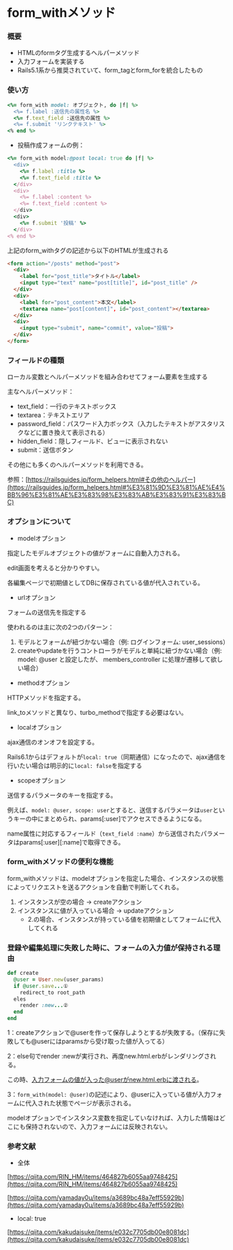 # form_withメソッド

### 概要

- HTMLのformタグ生成するヘルパーメソッド
- 入力フォームを実装する
- Rails5.1系から推奨されていて、form_tagとform_forを統合したもの

### 使い方

```ruby
<%= form_with model: オブジェクト, do |f| %>
  <%= f.label :送信先の属性名 %>
  <%= f.text_field :送信先の属性 %>
  <%= f.submit 'リンクテキスト' %>
<% end %>
```

- 投稿作成フォームの例：

```ruby
<%= form_with model:@post local: true do |f| %>
  <div>
    <%= f.label :title %>
    <%= f.text_field :title %>
  </div>
  <div>
    <%= f.label :content %>
    <%= f.text_field :content %>
  </div>
  <div>
    <%= f.submit '投稿' %>
  </div>
<% end %>
```
上記のform_withタグの記述から以下のHTMLが生成される
```html
<form action="/posts" method="post">
  <div>
    <label for="post_title">タイトル</label>
    <input type="text" name="post[title]", id="post_title" />
  </div>
  <div>
    <label for="post_content">本文</label>
    <textarea name="post[content]", id="post_content"></textarea>
  </div>
  <div>
    <input type="submit", name="commit", value="投稿">
  </div>
</form>
```

### フィールドの種類

ローカル変数とヘルパーメソッドを組み合わせてフォーム要素を生成する

主なヘルパーメソッド：

- text_field：一行のテキストボックス
- textarea：テキストエリア
- password_field：パスワード入力ボックス（入力したテキストがアスタリスクなどに置き換えて表示される）
- hidden_field：隠しフィールド、ビューに表示されない
- submit：送信ボタン

その他にも多くのヘルパーメソッドを利用できる。

参照：[https://railsguides.jp/form_helpers.html#その他のヘルパー](https://railsguides.jp/form_helpers.html#%E3%81%9D%E3%81%AE%E4%BB%96%E3%81%AE%E3%83%98%E3%83%AB%E3%83%91%E3%83%BC)

### オプションについて

- modelオプション

指定したモデルオブジェクトの値がフォームに自動入力される。

edit画面を考えると分かりやすい。

各編集ページで初期値としてDBに保存されている値が代入されている。

- urlオプション

フォームの送信先を指定する

使われるのは主に次の2つのパターン：

1. モデルとフォームが紐づかない場合（例: ログインフォーム: user_sessions）
2. createやupdateを行うコントローラがモデルと単純に紐づかない場合（例: model: @user と設定したが、 members_controller に処理が遷移して欲しい場合）

- methodオプション

HTTPメソッドを指定する。

link_toメソッドと異なり、turbo_methodで指定する必要はない。

- localオプション

ajax通信のオンオフを設定する。

Rails6.1からはデフォルトが`local: true`（同期通信）になったので、ajax通信を行いたい場合は明示的に`local: false`を指定する

- scopeオプション

送信するパラメータのキーを指定する。

例えば、`model: @user, scope: user`とすると、送信するパラメータは`user`というキーの中にまとめられ、params[:user]でアクセスできるようになる。

name属性に対応するフィールド（`text_field :name`）から送信されたパラメータはparams[:user][:name]で取得できる。

### form_withメソッドの便利な機能

form_withメソッドは、modelオプションを指定した場合、インスタンスの状態によってリクエストを送るアクションを自動で判断してくれる。

1. インスタンスが空の場合 → createアクション
2. インスタンスに値が入っている場合 → updateアクション
    - 2.の場合、インスタンスが持っている値を初期値としてフォームに代入してくれる

### 登録や編集処理に失敗した時に、フォームの入力値が保持される理由

```ruby
def create
  @user = User.new(user_params)
  if @user.save...①
    redirect_to root_path
  eles
    render :new...②
  end
end
```

1：createアクションで@userを作って保存しようとするが失敗する。（保存に失敗しても@userにはparamsから受け取った値が入ってる）

2：else句でrender :newが実行され、再度new.html.erbがレンダリングされる。

  この時、入力フォームの値が入った@userがnew.html.erbに渡される。

3：`form_with(model: @user)`の記述により、@userに入っている値が入力フォームに代入された状態でページが表示される。

  modelオプションでインスタンス変数を指定していなければ、入力した情報はどこにも保持されないので、入力フォームには反映されない。

### 参考文献

- 全体

[https://qiita.com/RIN_HM/items/464827b6055aa9748425](https://qiita.com/RIN_HM/items/464827b6055aa9748425)

[https://qiita.com/yamaday0u/items/a3689bc48a7eff55929b](https://qiita.com/yamaday0u/items/a3689bc48a7eff55929b)

- local: true

[https://qiita.com/kakudaisuke/items/e032c7705db00e8081dc](https://qiita.com/kakudaisuke/items/e032c7705db00e8081dc)

